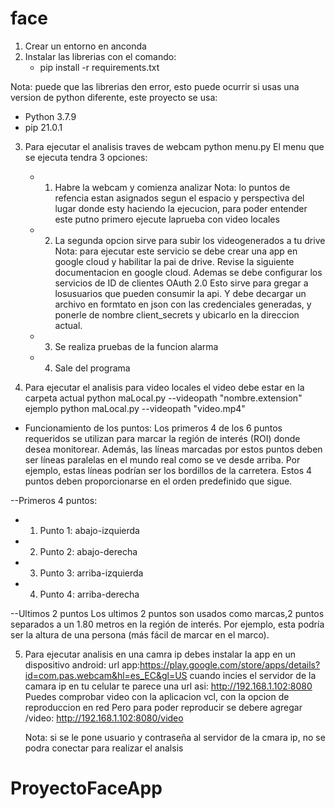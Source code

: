 # face
1. Crear un entorno en anconda
2. Instalar las librerias con el comando:
    - pip install -r requirements.txt

Nota: puede que las librerias  den error, esto puede ocurrir si usas una version
de python diferente, este proyecto se usa:
- Python 3.7.9
- pip 21.0.1 
3. Para ejecutar el analisis traves de webcam
    python menu.py
    El menu que se ejecuta tendra 3 opciones:
    - 1. Habre la webcam y comienza analizar
        Nota: lo puntos de refencia estan asignados segun el espacio y perspectiva del
        lugar donde esty haciendo la ejecucion, para poder entender este putno primero ejecute laprueba con video locales
    - 2. La segunda opcion sirve para subir los videogenerados a tu drive
        Nota: para ejecutar este servicio se debe crear una app en google cloud y habilitar la pai de
        drive. Revise la siguiente documentacion en google cloud.
        Ademas se debe configurar los servicios de ID de clientes OAuth 2.0
        Esto sirve para gregar a losusuarios que pueden consumir la api.
        Y  debe decargar un archivo en formtato en json con las credenciales generadas, y ponerle de nombre client_secrets y ubicarlo en la direccion actual.
    - 3. Se realiza pruebas de la funcion alarma
    - 4. Sale del programa 

4. Para ejecutar el analisis para video locales
el video debe estar en la carpeta actual 
    python maLocal.py --videopath "nombre.extension"
    ejemplo 
    python maLocal.py --videopath "video.mp4"

- Funcionamiento de los puntos:
Los primeros 4 de los 6 puntos requeridos se utilizan para marcar la región de interés (ROI) donde desea monitorear. Además, las líneas marcadas por estos puntos deben ser líneas paralelas en el mundo real como se ve desde arriba. Por ejemplo, estas líneas podrían ser los bordillos de la carretera.
Estos 4 puntos deben proporcionarse en el orden predefinido que sigue.

--Primeros 4 puntos:
   - 1. Punto 1: abajo-izquierda 
   - 2. Punto 2: abajo-derecha
   - 3. Punto 3: arriba-izquierda 
   - 4. Punto 4: arriba-derecha

--Ultimos 2 puntos 
Los ultimos 2 puntos son usados  como marcas,2  puntos separados  a un 1.80 metros en la región de interés. Por ejemplo, esta podría ser la altura de una persona (más fácil de marcar en el marco).

 5. Para ejecutar analisis en una camra ip
    debes instalar la app en un dispositivo android: 
    url app:https://play.google.com/store/apps/details?id=com.pas.webcam&hl=es_EC&gl=US
    cuando incies el servidor de la camara ip en tu celular
    te parece una url asi: http://192.168.1.102:8080
    Puedes comprobar video con la aplicacion vcl, con la opcion de reproduccion en red
    Pero para poder reproducir se debere agregar  /video: http://192.168.1.102:8080/video
   
    Nota: si se le pone usuario y contraseña al servidor de la cmara ip, no se podra conectar 
    para realizar el analsis

# ProyectoFaceApp

